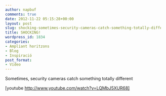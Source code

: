 ```yaml
---
author: napbuf
comments: true
date: 2012-11-22 05:15:28+00:00
layout: post
slug: shocking-sometimes-security-cameras-catch-something-totally-different
title: SHOCKING!
wordpress_id: 1834
categories:
- Ampliant horitzons
- Blog
- Inspiració
post_format:
- Vídeo
---
```


Sometimes, security cameras catch something totally different

[youtube http://www.youtube.com/watch?v=LQMbJ5XUR68]
